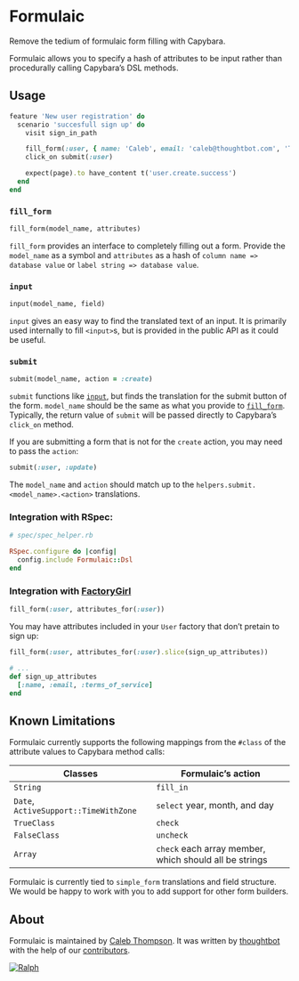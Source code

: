 # Formulaic

Remove the tedium of formulaic form filling with Capybara.

Formulaic allows you to specify a hash of attributes to be input rather than
procedurally calling Capybara’s DSL methods.

## Usage

```ruby
feature 'New user registration' do
  scenario 'succesfull sign up' do
    visit sign_in_path

    fill_form(:user, { name: 'Caleb', email: 'caleb@thoughtbot.com', 'Terms of Service': true })
    click_on submit(:user)

    expect(page).to have_content t('user.create.success')
  end
end
```


### `fill_form`

```ruby
fill_form(model_name, attributes)
```

`fill_form` provides an interface to completely filling out a form. Provide the
`model_name` as a symbol and `attributes` as a hash of
`column name => database value` or `label string => database value`.

### `input`

```ruby
input(model_name, field)
```

`input` gives an easy way to find the translated text of an input. It is
primarily used internally to fill `<input>`s, but is provided in the public API
as it could be useful.

### `submit`

```ruby
submit(model_name, action = :create)
```

`submit` functions like [`input`](#input), but finds the translation for the
submit button of the form. `model_name` should be the same as what you provide
to [`fill_form`](#fill\_form). Typically, the return value of `submit` will be
passed directly to Capybara’s `click_on` method.

If you are submitting a form that is not for the `create` action, you may need
to pass the `action`:

```ruby
submit(:user, :update)
```

The `model_name` and `action` should match up to the
`helpers.submit.<model_name>.<action>` translations.

### Integration with RSpec:

```ruby
# spec/spec_helper.rb

RSpec.configure do |config|
  config.include Formulaic::Dsl
end
```

### Integration with [FactoryGirl](https://github.com/thoughtbot/factory_girl)

```ruby
fill_form(:user, attributes_for(:user))
```

You may have attributes included in your `User` factory that don’t pretain to
sign up:

```ruby
fill_form(:user, attributes_for(:user).slice(sign_up_attributes))

# ...
def sign_up_attributes
  [:name, :email, :terms_of_service]
end
```

## Known Limitations

Formulaic currently supports the following mappings from the `#class` of the
attribute values to Capybara method calls:

| Classes                               | Formulaic’s action            |
| --------------------------------------|-------------------------------|
| `String`                              | `fill_in`                     |
| `Date`, `ActiveSupport::TimeWithZone` | `select` year, month, and day |
| `TrueClass`                           | `check`                       |
| `FalseClass`                          | `uncheck`                     |
| `Array`                               | `check` each array member, which should all be strings |

Formulaic is currently tied to `simple_form` translations and field structure.
We would be happy to work with you to add support for other form builders.

## About

Formulaic is maintained by [Caleb Thompson](http://github.com/calebthompson).
It was written by [thoughtbot](http://thoughtbot.com) with the help of our
[contributors](http://github.com/calebthompson/formulaic/contributors).

[![Ralph](http://thoughtbot.com/assets/thoughtbot-logo.png)](http://thoughtbot.com)
